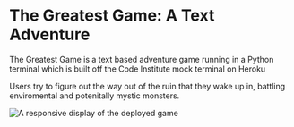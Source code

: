 # The Greatest Game: A Text Adventure

The Greatest Game is a text based adventure game running in a Python terminal which is built off the Code Institute mock terminal on Heroku

Users try to figure out the way out of the ruin that they wake up in, battling enviromental and potenitally mystic monsters. 

![A responsive display of the deployed game](homepage.png)